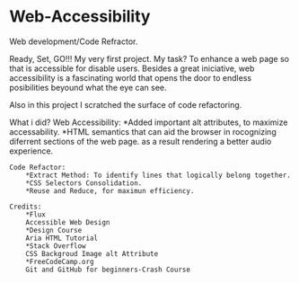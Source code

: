 # Web-Accessibility
Web development/Code Refractor.

Ready, Set, GO!!!
My very first project. My task? To enhance a web page so that is accessible for disable users. Besides a great iniciative, web accessibility is a fascinating world that opens the door to endless posibilities beyound what the eye can see.

Also in this project I scratched the surface of code refactoring.

What i did?
    Web Accessibility:
        *Added important alt attributes, to maximize accessability.
        *HTML semantics that can aid the browser in rocognizing diferrent sections of the web page. as a result rendering a better audio experience.

    Code Refactor:
        *Extract Method: To identify lines that logically belong together.
        *CSS Selectors Consolidation.
        *Reuse and Reduce, for maximun efficiency.

    Credits:
        *Flux
        Accessible Web Design
        *Design Course
        Aria HTML Tutorial
        *Stack Overflow
        CSS Backgroud Image alt Attribute
        *FreeCodeCamp.org
        Git and GitHub for beginners-Crash Course






